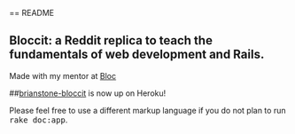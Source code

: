 == README

## Bloccit: a Reddit replica to teach the fundamentals of web development and Rails.

Made with my mentor at [Bloc](http://bloc.io)

##[brianstone-bloccit](https://brianstone-bloccit.herokuapp.com/) is now up on Heroku!




Please feel free to use a different markup language if you do not plan to run
<tt>rake doc:app</tt>.
